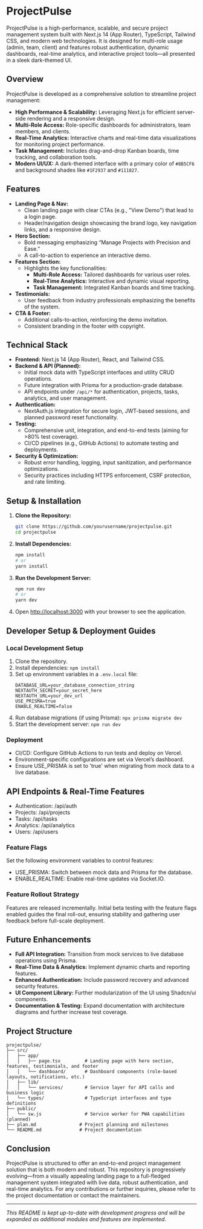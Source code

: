# ProjectPulse

ProjectPulse is a high-performance, scalable, and secure project management system built with Next.js 14 (App Router), TypeScript, Tailwind CSS, and modern web technologies. It is designed for multi-role usage (admin, team, client) and features robust authentication, dynamic dashboards, real-time analytics, and interactive project tools—all presented in a sleek dark-themed UI.

## Overview

ProjectPulse is developed as a comprehensive solution to streamline project management:
- **High Performance & Scalability:** Leveraging Next.js for efficient server-side rendering and a responsive design.
- **Multi-Role Access:** Role-specific dashboards for administrators, team members, and clients.
- **Real-Time Analytics:** Interactive charts and real-time data visualizations for monitoring project performance.
- **Task Management:** Includes drag-and-drop Kanban boards, time tracking, and collaboration tools.
- **Modern UI/UX:** A dark-themed interface with a primary color of `#8B5CF6` and background shades like `#1F2937` and `#111827`.

## Features

- **Landing Page & Nav:** 
  - Clean landing page with clear CTAs (e.g., "View Demo") that lead to a login page.
  - Header/navigation design showcasing the brand logo, key navigation links, and a responsive design.
- **Hero Section:** 
  - Bold messaging emphasizing “Manage Projects with Precision and Ease.”
  - A call-to-action to experience an interactive demo.
- **Features Section:**
  - Highlights the key functionalities:
    - **Multi-Role Access:** Tailored dashboards for various user roles.
    - **Real-Time Analytics:** Interactive and dynamic visual reporting.
    - **Task Management:** Integrated Kanban boards and time tracking.
- **Testimonials:** 
  - User feedback from industry professionals emphasizing the benefits of the system.
- **CTA & Footer:** 
  - Additional calls-to-action, reinforcing the demo invitation.
  - Consistent branding in the footer with copyright.

## Technical Stack

- **Frontend:** Next.js 14 (App Router), React, and Tailwind CSS.
- **Backend & API (Planned):**
  - Initial mock data with TypeScript interfaces and utility CRUD operations.
  - Future integration with Prisma for a production-grade database.
  - API endpoints under `/api/*` for authentication, projects, tasks, analytics, and user management.
- **Authentication:**  
  - NextAuth.js integration for secure login, JWT-based sessions, and planned password reset functionality.
- **Testing:**  
  - Comprehensive unit, integration, and end-to-end tests (aiming for >80% test coverage).
  - CI/CD pipelines (e.g., GitHub Actions) to automate testing and deployments.
- **Security & Optimization:**
  - Robust error handling, logging, input sanitization, and performance optimizations.
  - Security practices including HTTPS enforcement, CSRF protection, and rate limiting.

## Setup & Installation

1. **Clone the Repository:**

   ```bash
   git clone https://github.com/yourusername/projectpulse.git
   cd projectpulse
   ```

2. **Install Dependencies:**

   ```bash
   npm install
   # or
   yarn install
   ```

3. **Run the Development Server:**

   ```bash
   npm run dev
   # or
   yarn dev
   ```

4. Open [http://localhost:3000](http://localhost:3000) with your browser to see the application.

## Developer Setup & Deployment Guides

### Local Development Setup
1. Clone the repository.
2. Install dependencies: `npm install`
3. Set up environment variables in a `.env.local` file:
   ```
   DATABASE_URL=your_database_connection_string
   NEXTAUTH_SECRET=your_secret_here
   NEXTAUTH_URL=your_dev_url
   USE_PRISMA=true
   ENABLE_REALTIME=false
   ```
4. Run database migrations (if using Prisma): `npx prisma migrate dev`
5. Start the development server: `npm run dev`

### Deployment
- CI/CD: Configure GitHub Actions to run tests and deploy on Vercel.
- Environment-specific configurations are set via Vercel’s dashboard.
- Ensure USE_PRISMA is set to 'true' when migrating from mock data to a live database.

## API Endpoints & Real-Time Features

- Authentication: /api/auth
- Projects: /api/projects
- Tasks: /api/tasks
- Analytics: /api/analytics
- Users: /api/users

### Feature Flags
Set the following environment variables to control features:
- USE_PRISMA: Switch between mock data and Prisma for the database.
- ENABLE_REALTIME: Enable real-time updates via Socket.IO.

### Feature Rollout Strategy
Features are released incrementally. Initial beta testing with the feature flags enabled guides the final roll-out, ensuring stability and gathering user feedback before full-scale deployment.

## Future Enhancements

- **Full API Integration:** Transition from mock services to live database operations using Prisma.
- **Real-Time Data & Analytics:** Implement dynamic charts and reporting features.
- **Enhanced Authentication:** Include password recovery and advanced security features.
- **UI Component Library:** Further modularization of the UI using Shadcn/ui components.
- **Documentation & Testing:** Expand documentation with architecture diagrams and further increase test coverage.

## Project Structure

```
projectpulse/
├── src/
│   ├── app/
│   │   ├── page.tsx         # Landing page with hero section, features, testimonials, and footer
│   │   └── dashboard/       # Dashboard components (role-based layouts, notifications, etc.)
│   ├── lib/
│   │   └── services/        # Service layer for API calls and business logic
│   └── types/               # TypeScript interfaces and type definitions
├── public/
│   └── sw.js                # Service worker for PWA capabilities (planned)
├── plan.md                # Project planning and milestones
└── README.md              # Project documentation
```

## Conclusion

ProjectPulse is structured to offer an end-to-end project management solution that is both modern and robust. This repository is progressively evolving—from a visually appealing landing page to a full-fledged management system integrated with live data, robust authentication, and real-time analytics. For any contributions or further inquiries, please refer to the project documentation or contact the maintainers.

---

*This README is kept up-to-date with development progress and will be expanded as additional modules and features are implemented.*
